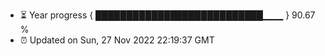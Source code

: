 - ⏳ Year progress { ███████████████████████████▁▁▁ } 90.67 %
- ⏰ Updated on Sun, 27 Nov 2022 22:19:37 GMT

